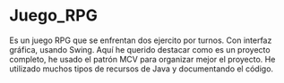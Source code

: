 # Juego_RPG
Es un juego RPG que se enfrentan dos ejercito por turnos. Con interfaz gráfica, usando Swing.
Aquí he querido destacar como es un proyecto completo, he usado el patrón MCV para organizar mejor el proyecto. He utilizado muchos tipos de recursos de Java y documentando el código.

